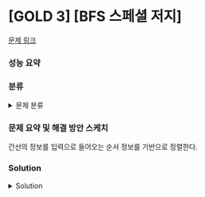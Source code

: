 # [GOLD 3] [BFS 스페셜 저지]

[문제 링크](https://www.acmicpc.net/problem/16940) 

### 성능 요약

### 분류

<details><summary>문제 분류</summary> 

[BFS]

</details>

### 문제 요약 및 해결 방안 스케치

간선의 정보를 입력으로 들어오는 순서 정보를 기반으로 정렬한다.  
   
### Solution

<details><summary>Solution</summary> 

[Source Code]

</details>
